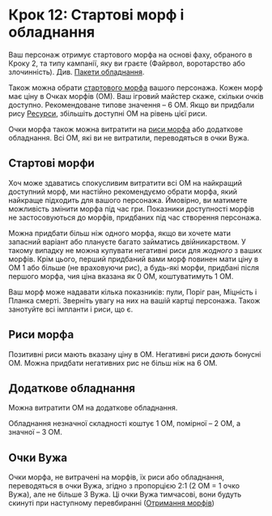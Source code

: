 # Крок 12: Стартові морф і обладнання

Ваш персонаж отримує стартового морфа на основі фаху, обраного в Кроку 2, та типу кампанії, яку ви граєте (Файрвол, воротарство або злочинність). Див. [Пакети обладнання](../04/27-gear-packs.md).

Також можна обрати [стартового морфа](../04/21-morphs.md) вашого персонажа. Кожен морф має ціну в Очках морфів (ОМ). Ваш ігровий майстер скаже, скільки очків доступно. Рекомендоване типове значення – 6&nbsp;ОМ. Якщо ви придбали рису [Ресурси](../04/28-traits.md#Ресурси), збільшіть доступні ОМ на рівень цієї риси.

Очки морфа також можна витратити на [риси морфа](../04/28-traits.md#Негативні-риси-морфів) або додаткове обладнання. Всі ОМ, які ви не витратили, переводяться в очки Вужа.

## Стартові морфи

Хоч може здаватись спокусливим витратити всі ОМ на найкращий доступний морф, ми настійно рекомендуємо обрати морфа, який найкраще підходить для вашого персонажа. Ймовірно, ви матимете можливість змінити морфа під час гри. Показники доступності морфів не застосовуються до морфів, придбаних під час створення персонажа.

Можна придбати більш ніж одного морфа, якщо ви хочете мати запасний варіант або плануєте багато займатись двійникарством. У такому випадку не можна купувати негативні риси для _жодного_ з ваших морфів. Крім цього, перший придбаний вами морф повинен мати ціну в ОМ 1 або більше (не враховуючи рис), а будь-які морфи, придбані після першого морфа, чия ціна вказана як 0&nbsp;ОМ, коштуватимуть 1&nbsp;ОМ.

Ваш морф може надавати кілька показників: пули, Поріг ран, Міцність і Планка смерті. Зверніть увагу на них на вашій картці персонажа. Також занотуйте всі імпланти і риси, що є.

## Риси морфа

Позитивні риси мають вказану ціну в ОМ. Негативні риси _дають_ бонусні ОМ. Можна придбати негативних рис не більш ніж на 6&nbsp;ОМ.

## Додаткове обладнання

Можна витратити ОМ на додаткове обладнання.

Обладнання незначної складності коштує 1&nbsp;ОМ, помірної – 2&nbsp;ОМ, а значної – 3&nbsp;ОМ.

## Очки Вужа

Очки морфа, не витрачені на морфів, їх риси або обладнання, переводяться в очки Вужа, згідно з пропорцією 2:1 (2&nbsp;ОМ = 1&nbsp;очко Вужа), але не більше 3&nbsp;Вужа. Ці очки Вужа тимчасові, вони будуть скинуті при наступному перевбиранні ([Отримання морфів](../15/03-acquiring-morphs.md))
